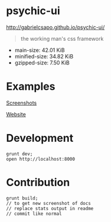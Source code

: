 # psychic-ui

http://gabrielcsapo.github.io/psychic-ui/

> the working man's css framework
- main-size: 42.01 KiB
- minified-size: 34.82 KiB
- gzipped-size: 7.50 KiB

####

# Examples

[Screenshots](/screenshots)

[Website](http://gabrielcsapo.github.io/psychic-ui/)

# Development

```
grunt dev;
open http://localhost:8000
```

# Contribution

```
grunt build;
// to get new screenshot of docs
// replace stats output in readme
// commit like normal
```
